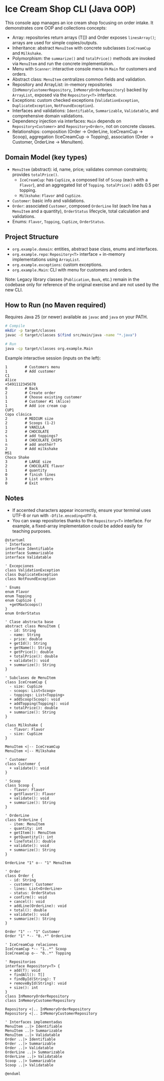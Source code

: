 # Ice Cream Shop CLI (Java OOP)

This console app manages an ice cream shop focusing on order intake. It demonstrates core OOP and collections concepts:

- Array: repositories return arrays (T[]) and Order exposes `linesArray()`; arrays are used for simple copies/outputs.
- Inheritance: abstract `MenuItem` with concrete subclasses `IceCreamCup` and `Milkshake`.
- Polymorphism: the `summarize()` and `totalPrice()` methods are invoked via `MenuItem` and run the concrete implementation.
- Menu with `Scanner`: interactive console menu in `Main` for customers and orders.
- Abstract class: `MenuItem` centralizes common fields and validation.
- Repository and ArrayList: in-memory repositories (`InMemoryCustomerRepository`, `InMemoryOrderRepository`) backed by `ArrayList`, exposed via the `Repository<T>` interface.
- Exceptions: custom checked exceptions (`ValidationException`, `DuplicateException`, `NotFoundException`).
- Interfaces and validations: `Identifiable`, `Summarizable`, `Validatable`, and comprehensive domain validations.
- Dependency injection via interfaces: `Main` depends on `Repository<Customer>` and `Repository<Order>`, not on concrete classes.
- Relationships: composition (Order -> OrderLine, IceCreamCup -> Scoop), aggregation (IceCreamCup -> Topping), association (Order -> Customer, OrderLine -> MenuItem).

## Domain Model (key types)

- `MenuItem` (abstract): id, name, price; validates common constraints; provides `totalPrice()`.
  - `IceCreamCup`: has `CupSize`, a composed list of `Scoop` (each with a `Flavor`), and an aggregated list of `Topping`. `totalPrice()` adds 0.5 per topping.
  - `Milkshake`: `Flavor` and `CupSize`.
- `Customer`: basic info and validations.
- `Order`: associated `Customer`, composed `OrderLine` list (each line has a `MenuItem` and a quantity), `OrderStatus` lifecycle, total calculation and validations.
- Enums: `Flavor`, `Topping`, `CupSize`, `OrderStatus`.

## Project Structure

- `org.example.domain`: entities, abstract base class, enums and interfaces.
- `org.example.repo`: `Repository<T>` interface + in-memory implementations using `ArrayList`.
- `org.example.exceptions`: custom exceptions.
- `org.example.Main`: CLI with menu for customers and orders.

Note: Legacy library classes (`Publication`, `Book`, etc.) remain in the codebase only for reference of the original exercise and are not used by the new CLI.

## How to Run (no Maven required)

Requires Java 25 (or newer) available as `javac` and `java` on your PATH.

```bash
# Compile
mkdir -p target/classes
javac -d target/classes $(find src/main/java -name "*.java")

# Run
java -cp target/classes org.example.Main
```

Example interactive session (inputs on the left):

```
1        # Customers menu
1        # Add customer
C1
Alice
+5491112345678
0        # Back
2        # Create order
1        # Choose existing customer
1        # Customer #1 (Alice)
1        # Add ice cream cup
CUP1
Copa clásica
2        # MEDIUM size
2        # Scoops (1-2)
1        # VANILLA
2        # CHOCOLATE
s        # add toppings?
1        # CHOCOLATE_CHIPS
n        # add another?
2        # Add milkshake
MS1
Choco Shake
3        # LARGE size
2        # CHOCOLATE flavor
1        # quantity
0        # finish lines
3        # List orders
0        # Exit
```

## Notes

- If accented characters appear incorrectly, ensure your terminal uses UTF-8 or run with `-Dfile.encoding=UTF-8`.
- You can swap repositories thanks to the `Repository<T>` interface. For example, a fixed-array implementation could be added easily for teaching purposes.

```plantuml
@startuml
' Interfaces
interface Identifiable
interface Summarizable
interface Validatable

' Excepciones
class ValidationException
class DuplicateException
class NotFoundException

' Enums
enum Flavor
enum Topping
enum CupSize {
  +getMaxScoops()
}
enum OrderStatus

' Clase abstracta base
abstract class MenuItem {
  - id: String
  - name: String
  - price: double
  + getId(): String
  + getName(): String
  + getPrice(): double
  + totalPrice(): double
  + validate(): void
  + summarize(): String
}

' Subclases de MenuItem
class IceCreamCup {
  - size: CupSize
  - scoops: List<Scoop>
  - toppings: List<Topping>
  + addScoop(Scoop): void
  + addTopping(Topping): void
  + totalPrice(): double
  + summarize(): String
}

class Milkshake {
  - flavor: Flavor
  - size: CupSize
}

MenuItem <|-- IceCreamCup
MenuItem <|-- Milkshake

' Customer
class Customer {
  + validate(): void
}

' Scoop
class Scoop {
  - flavor: Flavor
  + getFlavor(): Flavor
  + validate(): void
  + summarize(): String
}

' OrderLine
class OrderLine {
  - item: MenuItem
  - quantity: int
  + getItem(): MenuItem
  + getQuantity(): int
  + lineTotal(): double
  + validate(): void
  + summarize(): String
}

OrderLine "1" o-- "1" MenuItem

' Order
class Order {
  - id: String
  - customer: Customer
  - lines: List<OrderLine>
  - status: OrderStatus
  + confirm(): void
  + cancel(): void
  + addLine(OrderLine): void
  + total(): double
  + validate(): void
  + summarize(): String
}

Order "1" -- "1" Customer
Order "1" *-- "0..*" OrderLine

' IceCreamCup relaciones
IceCreamCup *-- "1..*" Scoop
IceCreamCup o-- "0..*" Topping

' Repositorios
interface Repository<T> {
  + add(T): void
  + findAll(): T[]
  + findById(String): T
  + removeById(String): void
  + size(): int
}
class InMemoryOrderRepository
class InMemoryCustomerRepository

Repository <|.. InMemoryOrderRepository
Repository <|.. InMemoryCustomerRepository

' Interfaces implementadas
MenuItem ..|> Identifiable
MenuItem ..|> Summarizable
MenuItem ..|> Validatable
Order ..|> Identifiable
Order ..|> Summarizable
Order ..|> Validatable
OrderLine ..|> Summarizable
OrderLine ..|> Validatable
Scoop ..|> Summarizable
Scoop ..|> Validatable

@enduml
```
